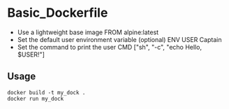 # Basic_Dockerfile

- Use a lightweight base image
FROM alpine:latest
- Set the default user environment variable (optional)
ENV USER Captain
- Set the command to print the user
CMD ["sh", "-c", "echo Hello, $USER!"]

## Usage
```
docker build -t my_dock .
docker run my_dock
```
